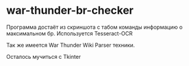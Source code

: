 # war-thunder-br-checker
Программа достаёт из скриншота с табом команды информацию о максимальном бр. Используется Tesseract-OCR

Так же имеется War Thunder Wiki Parser техники.

Осталось мучиться с Tkinter

